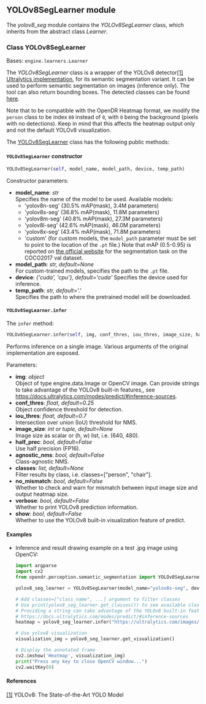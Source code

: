 ## YOLOv8SegLearner module

The *yolov8_seg* module contains the *YOLOv8SegLearner* class, which inherits from the abstract class *Learner*.

### Class YOLOv8SegLearner
Bases: `engine.learners.Learner`

The *YOLOv8SegLearner* class is a wrapper of the YOLOv8 detector[[1]](#yolo-1)
[Ultralytics implementation](https://github.com/ultralytics/ultralytics), for its semantic segmentation variant.
It can be used to perform semantic segmentation on images (inference only). The tool can also return bounding boxes.
The detected classes can be found 
[here](https://github.com/ultralytics/ultralytics/blob/9aaa5d5ed0e5a0c1f053069dd73f12b845c4f282/ultralytics/cfg/datasets/coco.yaml#L17).

Note that to be compatible with the OpenDR Heatmap format, we modify the `person` class to be index `80` instead of `0`, with
`0` being the background (pixels with no detections). Keep in mind that this affects the heatmap output only and not the 
default YOLOv8 visualization.

The [YOLOv8SegLearner](/src/opendr/perception/semantic_segmentation/yolov8_seg/yolov8_seg_learner.py) class has the following
public methods:

#### `YOLOv8SegLearner` constructor
```python
YOLOv8SegLearner(self, model_name, model_path, device, temp_path)
```

Constructor parameters:

- **model_name**: *str*\
  Specifies the name of the model to be used. Available models: 
   - 'yolov8n-seg' (30.5% mAP(mask),  3.4M parameters)
   - 'yolov8s-seg' (36.8% mAP(mask),  11.8M parameters)
   - 'yolov8m-seg' (40.8% mAP(mask),  27.3M parameters)
   - 'yolov8l-seg' (42.6% mAP(mask),  46.0M parameters)
   - 'yolov8x-seg' (43.4% mAP(mask),  71.8M parameters)
   - 'custom'  (for custom models, the `model_path` parameter must be set to point to the location of the `.pt` file.)
Note that mAP (0.5-0.95) is reported on [the official website](https://docs.ultralytics.com/models/yolov8/#supported-modes)
for the segmentation task on the COCO2017 val dataset.
- **model_path**: *str, default=None*\
  For custom-trained models, specifies the path to the `.pt` file.
- **device**: *{'cuda', 'cpu'}, default='cuda'*
  Specifies the device used for inference.
- **temp_path**: *str, default='.'*\
  Specifies the path to where the pretrained model will be downloaded.  

#### `YOLOv8SegLearner.infer`
The `infer` method:
```python
YOLOv8SegLearner.infer(self, img, conf_thres, iou_thres, image_size, half_prec, agnostic_nms, classes, no_mismatch, verbose, show)
```

Performs inference on a single image. Various arguments of the original implementation are exposed.

Parameters:

- **img**: *object*\
  Object of type engine.data.Image or OpenCV image. Can provide strings to take advantage of the YOLOv8 built-in features,,
  see https://docs.ultralytics.com/modes/predict/#inference-sources.
- **conf_thres**: *float, default=0.25*\
  Object confidence threshold for detection.
- **iou_thres**: *float, default=0.7*\
  Intersection over union (IoU) threshold for NMS.
- **image_size**: *int or tuple, default=None*\
  Image size as scalar or (h, w) list, i.e. (640, 480).
- **half_prec**: *bool, default=False*\
  Use half precision (FP16).
- **agnostic_nms**: *bool, default=False*\
  Class-agnostic NMS.
- **classes**: *list, default=None*\
  Filter results by class, i.e. classes=["person", "chair"].
- **no_mismatch**: *bool, default=False*\
  Whether to check and warn for mismatch between input image size and output heatmap size.
- **verbose**: *bool, default=False*\
  Whether to print YOLOv8 prediction information.
- **show**: *bool, default=False*\
  Whether to use the YOLOv8 built-in visualization feature of predict.
  
#### Examples

* Inference and result drawing example on a test .jpg image using OpenCV:
  ```python
  import argparse
  import cv2
  from opendr.perception.semantic_segmentation import YOLOv8SegLearner

  yolov8_seg_learner = YOLOv8SegLearner(model_name="yolov8s-seg", device="cpu")

  # Add classes=["class_name", ...] argument to filter classes
  # Use print(yolov8_seg_learner.get_classes()) to see available class names
  # Providing a string can take advantage of the YOLOv8 built-in features
  # https://docs.ultralytics.com/modes/predict/#inference-sources
  heatmap = yolov8_seg_learner.infer("https://ultralytics.com/images/bus.jpg", no_mismatch=True, verbose=True)

  # Use yolov8 visualization
  visualization_img = yolov8_seg_learner.get_visualization()

  # Display the annotated frame
  cv2.imshow('Heatmap', visualization_img)
  print("Press any key to close OpenCV window...")
  cv2.waitKey(0)
  ```

#### References
<a name="yolo-1" href="https://ultralytics.com/yolov8">[1]</a> YOLOv8: The State-of-the-Art YOLO Model
